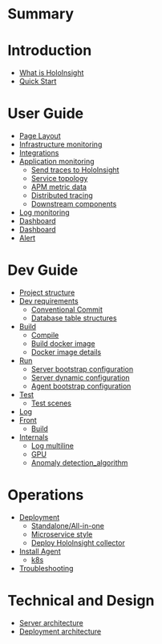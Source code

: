 # Summary


# Introduction
- [What is HoloInsight](introduction/what-is-holoinsight.md)
- [Quick Start](introduction/quick-start.md)


# User Guide
- [Page Layout]()
- [Infrastructure monitoring]()
- [Integrations]()
- [Application monitoring](user-guide/apm/application-monitoring.md)
  - [Send traces to HoloInsight](user-guide/apm/send-traces-to-holoinsight.md)
  - [Service topology](user-guide/apm/service-topology.md)
  - [APM metric data](user-guide/apm/apm-metric-data.md)
  - [Distributed tracing](user-guide/apm/distributed-tracing.md)
  - [Downstream components](user-guide/apm/downstream-components.md)
- [Log monitoring]()
- [Dashboard]()
- [Dashboard]()
- [Alert]()

# Dev Guide
- [Project structure](dev-guide/project-structure.md)
- [Dev requirements](dev-guide/dev-requirements.md)
  - [Conventional Commit](dev-guide/conventional_commit.md)
  - [Database table structures](dev-guide/database-table-structures.md)
- [Build]()
  - [Compile](dev-guide/build/compile.md)
  - [Build docker image](dev-guide/build/build-docker-image.md)
  - [Docker image details](dev-guide/build/docker-image-details.md)
- [Run](dev-guide/run/README.md)
  - [Server bootstrap configuration](dev-guide/run/server-bootstrap-configuration.md)
  - [Server dynamic configuration](dev-guide/run/server-dynamic-configuration.md)
  - [Agent bootstrap configuration](dev-guide/run/agent-bootstrap-configuration.md)
- [Test](dev-guide/test/README.md)
  - [Test scenes](dev-guide/test/test-scenes.md)
- [Log](dev-guide/log/README.md)
- [Front](dev-guide/front/README.md)
  - [Build](dev-guide/front/build.md)
- [Internals](dev-guide/internals/README.md)
  - [Log multiline](dev-guide/internals/log-multiline.md)
  - [GPU](dev-guide/internals/gpu.md)
  - [Anomaly detection_algorithm](dev-guide/internals/anomaly-detection-algorithm.md)

# Operations
- [Deployment]()
  - [Standalone/All-in-one]()
  - [Microservice style]()
  - [Deploy HoloInsight collector](operations/deployment/deploy-holoinsight-collector.md)
- [Install Agent]()
  - [k8s]()
- [Troubleshooting]()


# Technical and Design
- [Server architecture]()
- [Deployment architecture]()

